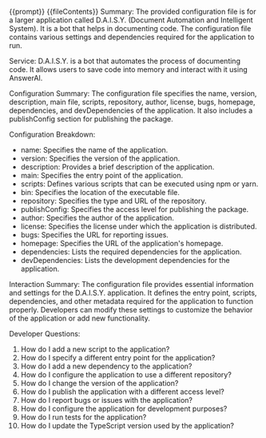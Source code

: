 {{prompt}}
{{fileContents}}
Summary:
The provided configuration file is for a larger application called D.A.I.S.Y. (Document Automation and Intelligent System). It is a bot that helps in documenting code. The configuration file contains various settings and dependencies required for the application to run.

Service:
D.A.I.S.Y. is a bot that automates the process of documenting code. It allows users to save code into memory and interact with it using AnswerAI.

Configuration Summary:
The configuration file specifies the name, version, description, main file, scripts, repository, author, license, bugs, homepage, dependencies, and devDependencies of the application. It also includes a publishConfig section for publishing the package.

Configuration Breakdown:
- name: Specifies the name of the application.
- version: Specifies the version of the application.
- description: Provides a brief description of the application.
- main: Specifies the entry point of the application.
- scripts: Defines various scripts that can be executed using npm or yarn.
- bin: Specifies the location of the executable file.
- repository: Specifies the type and URL of the repository.
- publishConfig: Specifies the access level for publishing the package.
- author: Specifies the author of the application.
- license: Specifies the license under which the application is distributed.
- bugs: Specifies the URL for reporting issues.
- homepage: Specifies the URL of the application's homepage.
- dependencies: Lists the required dependencies for the application.
- devDependencies: Lists the development dependencies for the application.

Interaction Summary:
The configuration file provides essential information and settings for the D.A.I.S.Y. application. It defines the entry point, scripts, dependencies, and other metadata required for the application to function properly. Developers can modify these settings to customize the behavior of the application or add new functionality.

Developer Questions:
1. How do I add a new script to the application?
2. How do I specify a different entry point for the application?
3. How do I add a new dependency to the application?
4. How do I configure the application to use a different repository?
5. How do I change the version of the application?
6. How do I publish the application with a different access level?
7. How do I report bugs or issues with the application?
8. How do I configure the application for development purposes?
9. How do I run tests for the application?
10. How do I update the TypeScript version used by the application?